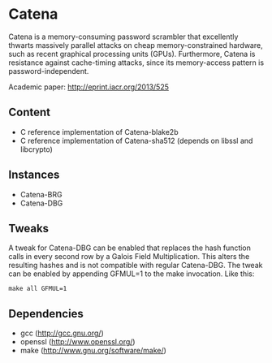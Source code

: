 Catena
======
Catena is a memory-consuming password scrambler that excellently
thwarts massively parallel attacks on cheap memory-constrained
hardware, such as recent graphical processing units (GPUs).
Furthermore, Catena is resistance against cache-timing attacks, since
its memory-access pattern is password-independent.

Academic paper:
http://eprint.iacr.org/2013/525

Content
-------
* C reference implementation of Catena-blake2b 
* C reference implementation of Catena-sha512 (depends on libssl and libcrypto)

Instances
-------
* Catena-BRG
* Catena-DBG

Tweaks
-------
A tweak for Catena-DBG can be enabled that replaces the hash function calls in 
every second row by a Galois Field Multiplication. This alters the resulting 
hashes and is not compatible with regular Catena-DBG. The tweak can be enabled
by appending GFMUL=1 to the make invocation. Like this:

    make all GFMUL=1

Dependencies
------------
* gcc     (http://gcc.gnu.org/)
* openssl (http://www.openssl.org/)
* make    (http://www.gnu.org/software/make/)

